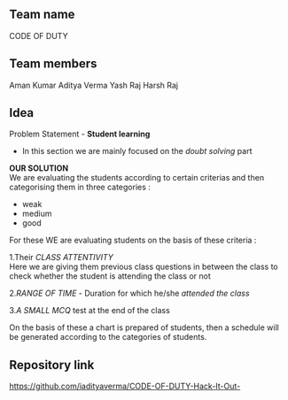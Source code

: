 ## Team name
CODE OF DUTY

## Team members
Aman Kumar
Aditya Verma
Yash Raj
Harsh Raj

## Idea

Problem Statement - **Student learning**   
* In this section we are mainly focused on the *doubt solving* part  
  
**OUR SOLUTION**   
We are evaluating the students according to certain criterias and then categorising them in three categories :  
* weak  
* medium  
* good  
  
For these WE  are evaluating students on the basis of these criteria :  
  
1.Their *CLASS ATTENTIVITY*  
  Here we are giving them previous class questions in between the class to check whether the student is attending the class or not  
  
2.*RANGE OF TIME* - Duration for which he/she *attended the class*  
  
3.*A SMALL MCQ*  test at the end of the class  
  
On the basis of these a chart is prepared of students, then a schedule will be generated according to the categories of students.  
  
## Repository link  
https://github.com/iadityaverma/CODE-OF-DUTY-Hack-It-Out-  


